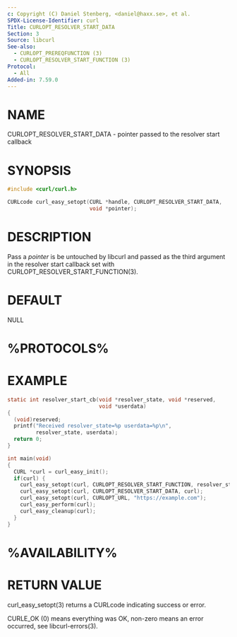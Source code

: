 ```yaml
---
c: Copyright (C) Daniel Stenberg, <daniel@haxx.se>, et al.
SPDX-License-Identifier: curl
Title: CURLOPT_RESOLVER_START_DATA
Section: 3
Source: libcurl
See-also:
  - CURLOPT_PREREQFUNCTION (3)
  - CURLOPT_RESOLVER_START_FUNCTION (3)
Protocol:
  - All
Added-in: 7.59.0
---
```


# NAME

CURLOPT_RESOLVER_START_DATA - pointer passed to the resolver start callback

# SYNOPSIS

~~~c
#include <curl/curl.h>

CURLcode curl_easy_setopt(CURL *handle, CURLOPT_RESOLVER_START_DATA,
                          void *pointer);
~~~

# DESCRIPTION

Pass a *pointer* is be untouched by libcurl and passed as the third
argument in the resolver start callback set with
CURLOPT_RESOLVER_START_FUNCTION(3).

# DEFAULT

NULL

# %PROTOCOLS%

# EXAMPLE

~~~c
static int resolver_start_cb(void *resolver_state, void *reserved,
                             void *userdata)
{
  (void)reserved;
  printf("Received resolver_state=%p userdata=%p\n",
         resolver_state, userdata);
  return 0;
}

int main(void)
{
  CURL *curl = curl_easy_init();
  if(curl) {
    curl_easy_setopt(curl, CURLOPT_RESOLVER_START_FUNCTION, resolver_start_cb);
    curl_easy_setopt(curl, CURLOPT_RESOLVER_START_DATA, curl);
    curl_easy_setopt(curl, CURLOPT_URL, "https://example.com");
    curl_easy_perform(curl);
    curl_easy_cleanup(curl);
  }
}
~~~

# %AVAILABILITY%

# RETURN VALUE

curl_easy_setopt(3) returns a CURLcode indicating success or error.

CURLE_OK (0) means everything was OK, non-zero means an error occurred, see
libcurl-errors(3).
